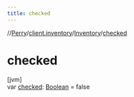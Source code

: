```yaml
---
title: checked
---
```

//[Perry](../../../index.html)/[client.inventory](../index.html)/[Inventory](index.html)/[checked](checked.html)



# checked



[jvm]\
var [checked](checked.html): [Boolean](https://kotlinlang.org/api/latest/jvm/stdlib/kotlin/-boolean/index.html) = false




